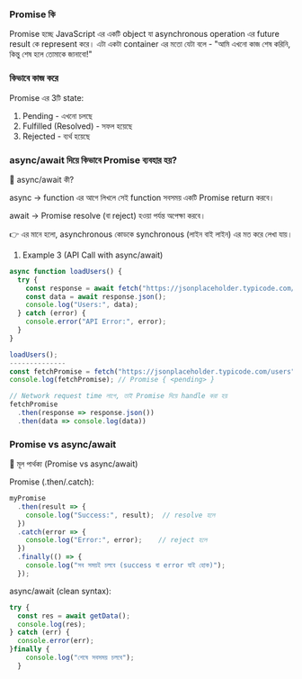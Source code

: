 
### Promise কি 
Promise হচ্ছে JavaScript এর একটি object যা asynchronous operation এর future result কে represent করে। এটা একটা container এর মতো যেটা বলে - "আমি এখনো কাজ শেষ করিনি, কিন্তু শেষ হলে তোমাকে জানাবো!"

### কিভাবে কাজ করে
 Promise এর 3টি state:

1. Pending - এখনো চলছে
2. Fulfilled (Resolved) - সফল হয়েছে
3. Rejected - ব্যর্থ হয়েছে



### async/await দিয়ে কিভাবে Promise ব্যবহার হয়?
🔹 async/await কী?

async → function এর আগে লিখলে সেই function সবসময় একটি Promise return করবে।

await → Promise resolve (বা reject) হওয়া পর্যন্ত অপেক্ষা করবে।

👉 এর মানে হলো, asynchronous কোডকে synchronous (লাইন বাই লাইন) এর মত করে লেখা যায়।

1. Example 3 (API Call with async/await)

```javascript 
async function loadUsers() {
  try {
    const response = await fetch("https://jsonplaceholder.typicode.com/users");
    const data = await response.json();
    console.log("Users:", data);
  } catch (error) {
    console.error("API Error:", error);
  }
}

loadUsers();
--------------
const fetchPromise = fetch("https://jsonplaceholder.typicode.com/users");
console.log(fetchPromise); // Promise { <pending> }

// Network request time লাগে, তাই Promise দিয়ে handle করা হয়
fetchPromise
  .then(response => response.json())
  .then(data => console.log(data))
```


### Promise vs async/await
🔹 মূল পার্থক্য (Promise vs async/await)

Promise (.then/.catch):
```javascript
myPromise
  .then(result => {
    console.log("Success:", result);  // resolve হলে
  })
  .catch(error => {
    console.log("Error:", error);    // reject হলে
  })
  .finally(() => {
    console.log("সব সময়ই চলবে (success বা error যাই হোক)"); 
  });

```
async/await (clean syntax):
```javascript
try {
  const res = await getData();
  console.log(res);
} catch (err) {
  console.error(err);
}finally {
    console.log("শেষে সবসময় চলবে");
  }

```